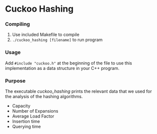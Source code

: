 # Cuckoo Hashing

### Compiling
1. Use included Makefile to compile
2. `./cuckoo_hashing [filename]` to run program

### Usage
Add `#include "cuckoo.h"` at the beginning of the file to use this implementation as a data structure in your C++ program.

### Purpose
The executable *cuckoo_hashing* prints the relevant data that we used for the analysis of the hashing algorithms.
* Capacity
* Number of Expansions
* Average Load Factor
* Insertion time
* Querying time
